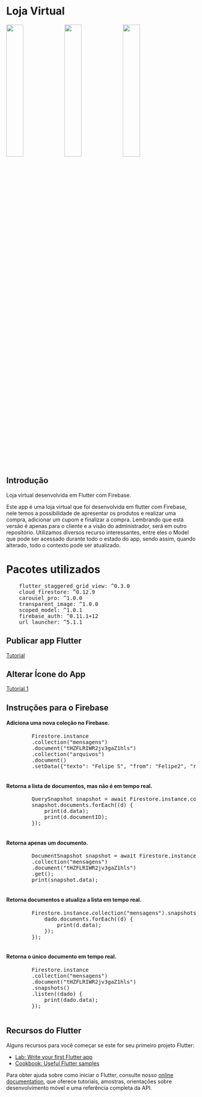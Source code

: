 # Loja Virtual

<img src="https://user-images.githubusercontent.com/29135156/82818494-2c4fa200-9e75-11ea-9d28-91f56de742b8.jpeg" width="30%" heigth="auto">
<img src="https://user-images.githubusercontent.com/29135156/82818482-2a85de80-9e75-11ea-9a37-911a526b19cb.jpeg" width="30%" heigth="auto">
<img src="https://user-images.githubusercontent.com/29135156/82818488-2bb70b80-9e75-11ea-83b5-f11337256498.jpeg" width="30%" heigth="auto">

## Introdução

Loja virtual desenvolvida em Flutter com Firebase.

<p>Este app é uma loja virtual que foi desenvolvida em flutter com Firebase, nele temos a possibilidade de apresentar os produtos e 
realizar uma compra, adicionar um cupom e finalizar a compra. Lembrando que está versão é apenas para o cliente e a visão do administrador, será em outro repositório.  Utilizamos diversos recurso interessantes, entre eles o Model que pode ser acessado durante todo o estado do app, sendo assim, quando alterado, todo o contexto pode ser atualizado.</p>

# Pacotes utilizados

<pre>
    flutter_staggered_grid_view: ^0.3.0
    cloud_firestore: ^0.12.9
    carousel_pro: ^1.0.0
    transparent_image: ^1.0.0
    scoped_model: ^1.0.1
    firebase_auth: ^0.11.1+12
    url_launcher: ^5.1.1
</pre>

## Publicar app Flutter

[Tutorial](https://flutter.dev/docs/deployment/android)

## Alterar Ícone do App

[Tutorial 1](https://www.youtube.com/watch?v=e18HtjjoqFM)

## Instruções para o Firebase

<h4>Adiciona uma nova coleção no Firebase.</h4>
    <pre>
        Firestore.instance
        .collection("mensagens")
        .document("tHZFLRIWR2jv3gaZ1hls")
        .collection("arquivos")
        .document()
        .setData({"texto": "Felipe S", "from": "Felipe2", "read": false});
    </pre>

<h4>Retorna a lista de documentos, mas não é em tempo real.</h4>
    <pre>
        QuerySnapshot snapshot = await Firestore.instance.collection("mensagens").getDocuments();
        snapshot.documents.forEach((d) {
            print(d.data);
            print(d.documentID);
        });
    </pre>

<h4>Retorna apenas um documento.</h4>
    <pre>
        DocumentSnapshot snapshot = await Firestore.instance
        .collection("mensagens")
        .document("tHZFLRIWR2jv3gaZ1hls")
        .get();
        print(snapshot.data);
    </pre>

<h4>Retorna documentos e atualiza a lista em tempo real.</h4>
    <pre>
        Firestore.instance.collection("mensagens").snapshots().listen((dado) {
            dado.documents.forEach((d) {
                print(d.data);
            });
        });
    </pre>

<h4>Retorna o único documento em tempo real.</h4>
    <pre>
        Firestore.instance
        .collection("mensagens")
        .document("tHZFLRIWR2jv3gaZ1hls")
        .snapshots()
        .listen((dado) {
            print(dado.data);
        });
    </pre>

## Recursos do Flutter

Alguns recursos para você começar se este for seu primeiro projeto Flutter:

- [Lab: Write your first Flutter app](https://flutter.dev/docs/get-started/codelab)
- [Cookbook: Useful Flutter samples](https://flutter.dev/docs/cookbook)

Para obter ajuda sobre como iniciar o Flutter, consulte nosso
[online documentation](https://flutter.dev/docs), que oferece tutoriais,
amostras, orientações sobre desenvolvimento móvel e uma referência completa da API.
